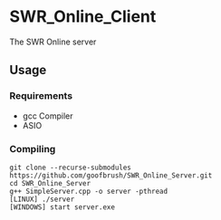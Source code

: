 # SWR_Online_Client
The SWR Online server

## Usage
### Requirements
- gcc Compiler
- ASIO

### Compiling
```Shell
git clone --recurse-submodules https://github.com/goofbrush/SWR_Online_Server.git
cd SWR_Online_Server
g++ SimpleServer.cpp -o server -pthread
[LINUX] ./server
[WINDOWS] start server.exe
```
